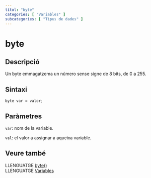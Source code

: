 ```yaml
---
títol: "byte"
categories: [ "Variables" ]
subcategories: [ "Tipus de dades" ]
---
```



# byte

## Descripció

Un byte emmagatzema un número sense signe de 8 bits, de 0 a 255.

## Sintaxi

`byte var = valor;`

## Paràmetres

`var`: nom de la variable.

`val`: el valor a assignar a aqueixa variable.

## Veure també

LLENGUATGE [byte()](../Conversio/byte().md)  
LLENGUATGE [Variables](../Variables.md)
